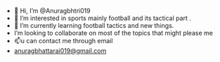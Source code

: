 - 👋 Hi, I’m @Anuragbhtri019
- 👀 I’m interested in sports mainly football and its tactical part .
- 🌱 I’m currently learning  football tactics and new things.
-  I’m looking to collaborate on  most of the topics that might please me 
- 📫u can contact me through email
- anuragbhattarai019@gmail.com

<!---
Anuragbhtri019/Anuragbhtri019 is a ✨ special ✨ repository because its `README.md` (this file) appears on your GitHub profile.
You can click the Preview link to take a look at your changes.
--->
